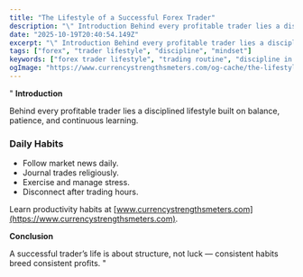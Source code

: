 ```yaml
---
title: "The Lifestyle of a Successful Forex Trader"
description: "\" Introduction Behind every profitable trader lies a disciplined lifestyle built on balance, patience, and continuous learning..."
date: "2025-10-19T20:40:54.149Z"
excerpt: "\" Introduction Behind every profitable trader lies a disciplined lifestyle built on balance, patience, and continuous learning. Daily Habits - Follow market news daily. - Journal trades religiously. - Exercise and manage stress. - Disconnect after trading hours. Learn productivity habits at [www.currencystrengthsmeters.com](https://www.currencystrengthsmeters.com). Conclusion A successful trader’s life is about..."
tags: ["forex", "trader lifestyle", "discipline", "mindset"]
keywords: ["forex trader lifestyle", "trading routine", "discipline in forex", "healthy trading habits", "trader mindset"]
ogImage: "https://www.currencystrengthsmeters.com/og-cache/the-lifestyle-of-a-successful-forex-trader.jpg"
---
```

"
**Introduction**

Behind every profitable trader lies a disciplined lifestyle built on balance, patience, and continuous learning.

### Daily Habits

- Follow market news daily.  
- Journal trades religiously.  
- Exercise and manage stress.  
- Disconnect after trading hours.

Learn productivity habits at [www.currencystrengthsmeters.com](https://www.currencystrengthsmeters.com).

**Conclusion**

A successful trader’s life is about structure, not luck — consistent habits breed consistent profits.
"
